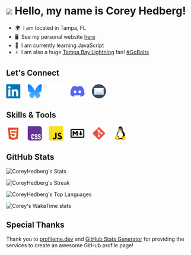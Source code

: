 # ![](https://user-images.githubusercontent.com/18350557/176309783-0785949b-9127-417c-8b55-ab5a4333674e.gif) Hello, my name is Corey Hedberg!

- 🌍  I am located in Tampa, FL
- 🖥️  See my personal website [here](https://coreyhedberg.dev)
- 🧠  I am currently learning JavaScript
- ⚡  I am also a huge [Tampa Bay Lightning](https://www.nhl.com/lightning) fan! [#GoBolts](https://bsky.app/hashtag/GoBolts)

## Let's Connect

<p align="left">
<a href="https://www.linkedin.com/in/coreyhedberg" target="_blank" rel="noreferrer"><img src="./images/linkedin.svg" alt="LinkedIn" width="38" height="38" /></a>
&nbsp; &nbsp;
<a href="https://bsky.app/profile/cheddr.bsky.social" target="_blank" rel="noreferrer"><img src="./images/bluesky.svg" alt="Bluesky" width="38" height="38" /></a>
&nbsp; &nbsp;
<a href="https://www.freecodecamp.org/coreyhedberg" target="_blank" rel="noreferrer"><img src="./images/free_code_camp.svg" alt="Free Code Camp" width="38" height="38"/></a>
&nbsp; &nbsp;
<a href="https://discord.com/users/CoreyH#1378" target="_blank" rel="noreferrer"><img src="./images/discord.svg" alt="Discord" width="38" height="38" /></a>
&nbsp; &nbsp;
<a href="mailto:corey@coreyhedberg.dev" rel="noreferrer"><img src="./images/email.svg" alt="Email" width="38" height="38" /></a>
</p>

## Skills & Tools

<p align="left">
<img src="./images/html5.svg" alt="HTML5" width="38" />
&nbsp; &nbsp;
<img src="./images/css.svg" alt="CSS" width="38" />
&nbsp; &nbsp;
<img src="./images/javascript.svg" alt="JavaScript" width="38" />
&nbsp; &nbsp;
<img src="./images/markdown.svg" alt="Markdown" width="38" />
&nbsp; &nbsp;
<img src="./images/git.svg" alt="Git" width="38" />
&nbsp; &nbsp;
<img src="./images/linux.svg" alt="Linux" width="38" />
</p>

## GitHub Stats

![CoreyHedberg's Stats](https://github-readme-stats.vercel.app/api?username=CoreyHedberg&theme=tokyonight&show_icons=true&hide_border=true&count_private=true)

![CoreyHedberg's Streak](https://github-readme-streak-stats.herokuapp.com/?user=CoreyHedberg&theme=tokyonight&hide_border=true)

![CoreyHedberg's Top Languages](https://github-readme-stats.vercel.app/api/top-langs/?username=CoreyHedberg&theme=tokyonight&show_icons=true&hide_border=true&layout=pie)

![Corey's WakaTime stats](https://github-readme-stats.vercel.app/api/wakatime?username=chedberg&theme=tokyonight&hide_border=true&display_format=percent&v=2)

<!--
Github Stats on Netlify
TODO: Working to get the Github readme stats working on my own instance.

![CoreyHedberg's Stats](https://chedberg-github-readme-stats.netlify.app/api?username=CoreyHedberg&theme=tokyonight&show_icons=true&hide_border=true&count_private=true)

![CoreyHedberg's Streak](https://chedberg-github-readme-stats.netlify.app/?user=CoreyHedberg&theme=tokyonight&hide_border=true)

![CoreyHedberg's Top Languages](https://chedberg-github-readme-stats.netlify.app/api/top-langs/?username=CoreyHedberg&theme=tokyonight&show_icons=true&hide_border=true&layout=compact)

![Corey's WakaTime stats](https://chedberg-github-readme-stats.netlify.app/api/wakatime?username=chedberg&theme=tokyonight&hide_border=true&display_format=percent&v=2)
-->

## Special Thanks

Thank you to [profileme.dev](https://www.profileme.dev/) and [GitHub Stats Generator](https://gh-stats-gen.vercel.app/) for providing the services to create an awesome GitHub profile page!
